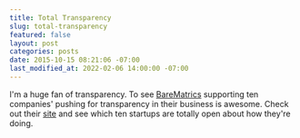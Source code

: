 ```yaml
---
title: Total Transparency
slug: total-transparency
featured: false
layout: post
categories: posts
date: 2015-10-15 08:21:06 -07:00
last_modified_at: 2022-02-06 14:00:00 -07:00
---
```


I'm a huge fan of transparency. To see [BareMatrics](https://baremetrics.com/open) supporting ten companies' pushing for transparency in their business is awesome. Check out their [site](https://baremetrics.com/open) and see which ten startups are totally open about how they're doing.

